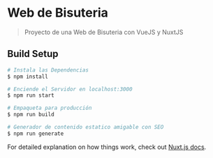 # Web de Bisuteria

> Proyecto de una Web de Bisuteria con VueJS y NuxtJS

## Build Setup

```bash
# Instala las Dependencias
$ npm install

# Enciende el Servidor en localhost:3000
$ npm run start

# Empaqueta para producción
$ npm run build

# Generador de contenido estatico amigable con SEO
$ npm run generate
```

For detailed explanation on how things work, check out [Nuxt.js docs](https://nuxtjs.org).
